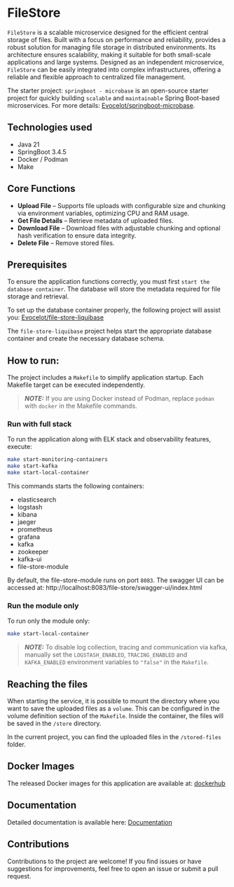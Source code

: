 # FileStore

`FileStore` is a scalable microservice designed for the efficient central storage of files. Built with a focus on performance and reliability, provides a robust solution for managing file storage in distributed environments. Its architecture ensures scalability, making it suitable for both small-scale applications and large systems. Designed as an independent microservice, `FileStore` can be easily integrated into complex infrastructures, offering a reliable and flexible approach to centralized file management.

The starter project: `springboot - microbase` is an open-source starter project for quickly building `scalable` and `maintainable` Spring Boot-based microservices. For more details: [Evocelot/springboot-microbase](https://github.com/Evocelot/springboot-microbase).

## Technologies used

- Java 21
- SpringBoot 3.4.5
- Docker / Podman
- Make

## Core Functions

- **Upload File** – Supports file uploads with configurable size and chunking via environment variables, optimizing CPU and RAM usage.
- **Get File Details** – Retrieve metadata of uploaded files.
- **Download File** – Download files with adjustable chunking and optional hash verification to ensure data integrity.
- **Delete File** – Remove stored files.

## Prerequisites

To ensure the application functions correctly, you must first `start the database container`. The database will store the metadata required for file storage and retrieval.

To set up the database container properly, the following project will assist you: [Evocelot/file-store-liquibase](https://github.com/Evocelot/file-store-liquibase)

The `file-store-liquibase` project helps start the appropriate database container and create the necessary database schema.

## How to run:

The project includes a `Makefile` to simplify application startup. Each Makefile target can be executed independently.

> **_NOTE:_** If you are using Docker instead of Podman, replace `podman` with `docker` in the Makefile commands.

### Run with full stack

To run the application along with ELK stack and observability features, execute:

```bash
make start-monitoring-containers
make start-kafka
make start-local-container
```

This commands starts the following containers:

- elasticsearch
- logstash
- kibana
- jaeger
- prometheus
- grafana
- kafka
- zookeeper
- kafka-ui
- file-store-module

By default, the file-store-module runs on port `8083`.
The swagger UI can be accessed at: http://localhost:8083/file-store/swagger-ui/index.html

### Run the module only

To run only the module only:

```bash
make start-local-container
```

> **_NOTE:_** To disable log collection, tracing and communication via kafka, manually set the `LOGSTASH_ENABLED`,  `TRACING_ENABLED` and `KAFKA_ENABLED` environment variables to `"false"` in the `Makefile`.

## Reaching the files

When starting the service, it is possible to mount the directory where you want to save the uploaded files as a `volume`. This can be configured in the volume definition section of the `Makefile`. Inside the container, the files will be saved in the `/store` directory.

In the current project, you can find the uploaded files in the `/stored-files` folder.

## Docker Images

The released Docker images for this application are available at: [dockerhub](https://hub.docker.com/r/evocelot/file-store)

## Documentation

Detailed documentation is available here: [Documentation](https://evocelot.github.io/file-store/)

## Contributions

Contributions to the project are welcome! If you find issues or have suggestions for improvements, feel free to open an issue or submit a pull request.

